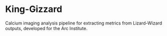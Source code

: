 # King-Gizzard
Calcium imaging analysis pipeline for extracting metrics from Lizard-Wizard outputs, developed for the Arc Institute.

